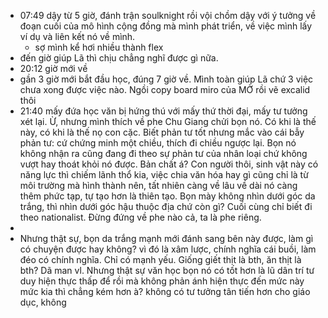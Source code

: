 - 07:49 dậy từ 5 giờ, đánh trận soulknight rồi vội chồm dậy với ý tưởng về đoạn cuối của mô hình cộng đồng mà mình phát triển, về việc mình lấy ví dụ và liên kết nó về mình.
	- sợ mình kể hơi nhiều thành flex
- đến giờ giúp Lã thì chịu chẳng nghĩ được gì nữa.
- 20:12 giờ mới về
- gần 3 giờ mới bắt đầu học, đúng 7 giờ về. Mình toàn giúp Lã chứ 3 việc chưa xong được việc nào. Ngồi copy board miro của MỞ rồi vẽ excalid thôi
- 21:40 mấy đứa học văn bị hứng thú với mấy thứ thời đại, mấy tư tưởng xét lại. Ừ, nhưng mình thích về phe Chu Giang chửi bọn nó. Có khi là thế này, có khi là thế nọ con cặc. Biết phản tư tốt nhưng mắc vào cái bẫy phản tư: cứ chứng minh một chiều, thích đi chiều ngược lại. Bọn nó không nhận ra cũng đang đi theo sự phản tư của nhân loại chứ không vượt hay thoát khỏi nó được. Bản chất á? Con người thôi, sinh vật này có năng lực thì chiếm lãnh thổ kia, việc chia văn hóa hay gì cũng chỉ là từ môi trường mà hình thành nên, tất nhiên càng về lâu về dài nó càng thêm phức tạp, tự tạo hơn là thiên tạo. Bọn mày không nhìn dưới góc da trắng, thì nhìn dưới góc hậu thuộc địa chứ còn gì? Cuối cùng chỉ biết đi theo nationalist. Đừng đứng về phe nào cả, ta là phe riêng.
-
- Nhưng thật sự, bọn da trắng mạnh mới đánh sang bên này được, làm gì có chuyện được hay không? vì đó là xâm lược, chính nghĩa cái buồi, làm đéo có chính nghĩa. Chỉ có mạnh yếu. Giống giết thịt là bth, ăn thịt là bth? Dã man vl. Nhưng thật sự văn học bọn nó có tốt hơn là lũ dân trí tư duy hiện thực thấp để rồi mà không phản ánh hiện thực đến mức này mức kia thì chẳng kém hơn à? không có tư tưởng tân tiến hơn cho giáo dục, không